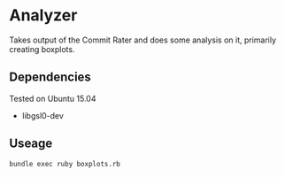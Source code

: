 # Analyzer
Takes output of the Commit Rater and does some analysis on it, primarily creating boxplots.

## Dependencies
Tested on Ubuntu 15.04

* libgsl0-dev

## Useage
``` Bash
bundle exec ruby boxplots.rb
```
